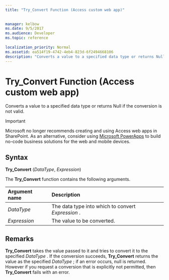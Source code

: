 ```yaml
---
title: "Try_Convert Function (Access custom web app)"
 
 
manager: kelbow
ms.date: 9/5/2017
ms.audience: Developer
ms.topic: reference
  
localization_priority: Normal
ms.assetid: ea514f19-4742-4eb4-823d-6f2494668106
description: "Converts a value to a specified data type or returns Null if the conversion is not valid."
---
```


# Try_Convert Function (Access custom web app)

Converts a value to a specified data type or returns Null if the conversion is not valid.
  
> [!IMPORTANT]
> Microsoft no longer recommends creating and using Access web apps in SharePoint. As an alternative, consider using [Microsoft PowerApps](https://powerapps.microsoft.com/en-us/) to build no-code business solutions for the web and mobile devices. 
  
## Syntax

 **Try_Convert** (*DataType*, *Expression*) 
  
The **Try_Convert** function contains the following arguments. 
  
|**Argument name**|**Description**|
|:-----|:-----|
| *DataType*  <br/> |The data type into which to convert  *Expression*  .  <br/> |
| *Expression*  <br/> |The value to be converted.  <br/> |
   
## Remarks

 **Try_Convert** takes the value passed to it and tries to convert it to the specified  *DataType*  . If the conversion succeeds, **Try_Convert** returns the value as the specified  *DataType*  ; if an error occurs, null is returned. However if you request a conversion that is explicitly not permitted, then **Try_Convert** fails with an error. 
  

